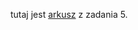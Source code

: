 tutaj jest [arkusz](https://docs.google.com/spreadsheets/d/1pcEh7QicLMPNV6tTiqco6fGwe-NO3s1ZM6HDutSq4TQ/edit?usp=sharing) z zadania 5.
